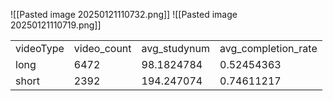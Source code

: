 ![[Pasted image 20250121110732.png]]
![[Pasted image 20250121110719.png]]

|           |             |              |                     |
| --------- | ----------- | ------------ | ------------------- |
| videoType | video_count | avg_studynum | avg_completion_rate |
| long      | 6472        | 98.1824784   | 0.52454363          |
| short     | 2392        | 194.247074   | 0.74611217          |
